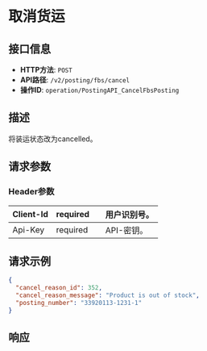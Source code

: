 # 取消货运

## 接口信息

- **HTTP方法**: `POST`
- **API路径**: `/v2/posting/fbs/cancel`
- **操作ID**: `operation/PostingAPI_CancelFbsPosting`

## 描述

将装运状态改为cancelled。

## 请求参数

### Header参数

| Client-Id | required |  | 用户识别号。 |
|---|---|---|---|
| Api-Key | required |  | API-密钥。 |

## 请求示例

```json
{
  "cancel_reason_id": 352,
  "cancel_reason_message": "Product is out of stock",
  "posting_number": "33920113-1231-1"
}
```

## 响应
